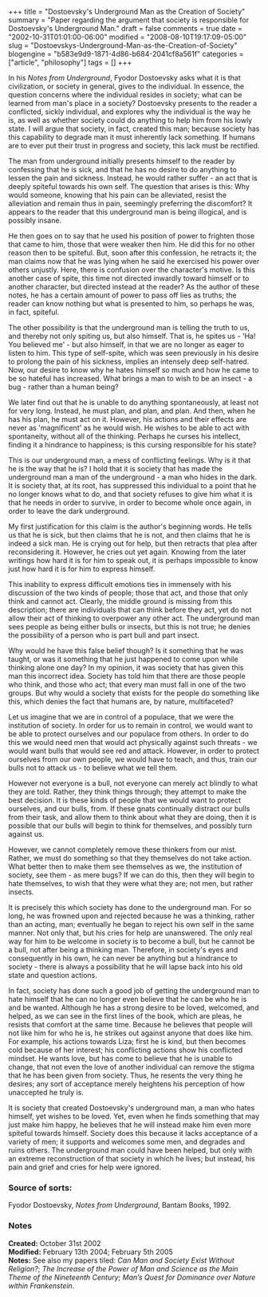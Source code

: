 +++
title = "Dostoevsky's Underground Man as the Creation of Society"
summary = "Paper regarding the argument that society is responsible for Dostoevsky's Underground Man."
draft = false
comments = true
date = "2002-10-31T01:01:00-06:00"
modified = "2008-08-10T19:17:09-05:00"
slug = "Dostoevskys-Underground-Man-as-the-Creation-of-Society"
blogengine = "b583e9d9-1871-4d86-b684-2041cf8a561f"
categories = ["article", "philosophy"]
tags = []
+++

<p>
In his <em>Notes from Underground</em>, Fyodor Dostoevsky asks what it is that civilization, or society in general, gives to the individual. In essence, the question concerns where the individual resides in society; what can be learned from man&#39;s place in a society? Dostoevsky presents to the reader a conflicted, sickly individual, and explores why the individual is the way he is, as well as whether society could do anything to help him from his lowly state. I will argue that society, in fact, created this man; because society has this capability to degrade man it must inherently lack something. If humans are to ever put their trust in progress and society, this lack must be rectified. 
</p>
<p>
The man from underground initially presents himself to the reader by confessing that he is sick, and that he has no desire to do anything to lessen the pain and sickness. Instead, he would rather suffer - an act that is deeply spiteful towards his own self. The question that arises is this: Why would someone, knowing that his pain can be alleviated, resist the alleviation and remain thus in pain, seemingly preferring the discomfort? It appears to the reader that this underground man is being illogical, and is possibly insane. 
</p>
<p>
He then goes on to say that he used his position of power to frighten those that came to him, those that were weaker then him. He did this for no other reason then to be spiteful. But, soon after this confession, he retracts it; the man claims now that he was lying when he said he exercised his power over others unjustly. Here, there is confusion over the character&#39;s motive. Is this another case of spite, this time not directed inwardly toward himself or to another character, but directed instead at the reader? As the author of these notes, he has a certain amount of power to pass off lies as truths; the reader can know nothing but what is presented to him, so perhaps he was, in fact, spiteful. 
</p>
<p>
The other possibility is that the underground man is telling the truth to us, and thereby not only spiting us, but also himself. That is, he spites us - &#39;Ha! You believed me&#39; - but also himself, in that we are no longer as eager to listen to him. This type of self-spite, which was seen previously in his desire to prolong the pain of his sickness, implies an intensely deep self-hatred. Now, our desire to know why he hates himself so much and how he came to be so hateful has increased. What brings a man to wish to be an insect - a bug - rather than a human being? 
</p>
<p>
We later find out that he is unable to do anything spontaneously, at least not for very long. Instead, he must plan, and plan, and plan. And then, when he has his plan, he must act on it. However, his actions and their effects are never as &#39;magnificent&#39; as he would wish. He wishes to be able to act with spontaneity, without all of the thinking. Perhaps he curses his intellect, finding it a hindrance to happiness; is this cursing responsible for his state? 
</p>
<p>
This is our underground man, a mess of conflicting feelings. Why is it that he is the way that he is? I hold that it is society that has made the underground man a man of the underground - a man who hides in the dark. It is society that, at its root, has suppressed this individual to a point that he no longer knows what to do, and that society refuses to give him what it is that he needs in order to survive, in order to become whole once again, in order to leave the dark underground. 
</p>
<p>
My first justification for this claim is the author&#39;s beginning words. He tells us that he is sick, but then claims that he is not, and then claims that he is indeed a sick man. He is crying out for help, but then retracts that plea after reconsidering it. However, he cries out yet again. Knowing from the later writings how hard it is for him to speak out, it is perhaps impossible to know just how hard it is for him to express himself. 
</p>
<p>
This inability to express difficult emotions ties in immensely with his discussion of the two kinds of people; those that act, and those that only think and cannot act. Clearly, the middle ground is missing from this description; there are individuals that can think before they act, yet do not allow their act of thinking to overpower any other act. The underground man sees people as being either bulls or insects, but this is not true; he denies the possibility of a person who is part bull and part insect. 
</p>
<p>
Why would he have this false belief though? Is it something that he was taught, or was it something that he just happened to come upon while thinking alone one day? In my opinion, it was society that has given this man this incorrect idea. Society has told him that there are those people who think, and those who act; that every man must fall in one of the two groups. But why would a society that exists for the people do something like this, which denies the fact that humans are, by nature, multifaceted? 
</p>
<p>
Let us imagine that we are in control of a populace, that we were the institution of society. In order for us to remain in control, we would want to be able to protect ourselves and our populace from others. In order to do this we would need men that would act physically against such threats - we would want bulls that would see red and attack. However, in order to protect ourselves from our own people, we would have to teach, and thus, train our bulls not to attack us - to believe what we tell them. 
</p>
<p>
However not everyone is a bull, not everyone can merely act blindly to what they are told. Rather, they think things through; they attempt to make the best decision. It is these kinds of people that we would want to protect ourselves, and our bulls, from. If these gnats continually distract our bulls from their task, and allow them to think about what they are doing, then it is possible that our bulls will begin to think for themselves, and possibly turn against us. 
</p>
<p>
However, we cannot completely remove these thinkers from our mist. Rather, we must do something so that they themselves do not take action. What better then to make them see themselves as we, the institution of society, see them - as mere bugs? If we can do this, then they will begin to hate themselves, to wish that they were what they are; not men, but rather insects. 
</p>
<p>
It is precisely this which society has done to the underground man. For so long, he was frowned upon and rejected because he was a thinking, rather than an acting, man; eventually he began to reject his own self in the same manner. Not only that, but his cries for help are unanswered. The only real way for him to be welcome in society is to become a bull, but he cannot be a bull, not after being a thinking man. Therefore, in society&#39;s eyes and consequently in his own, he can never be anything but a hindrance to society - there is always a possibility that he will lapse back into his old state and question actions. 
</p>
<p>
In fact, society has done such a good job of getting the underground man to hate himself that he can no longer even believe that he can be who he is and be wanted. Although he has a strong desire to be loved, welcomed, and helped, as we can see in the first lines of the book, which are pleas, he resists that comfort at the same time. Because he believes that people will not like him for who he is, he strikes out against anyone that does like him. For example, his actions towards Liza; first he is kind, but then becomes cold because of her interest; his conflicting actions show his conflicted mindset. He wants love, but has come to believe that he is unable to change, that not even the love of another individual can remove the stigma that he has been given from society. Thus, he resents the very thing he desires; any sort of acceptance merely heightens his perception of how unaccepted he truly is. 
</p>
<p>
It is society that created Dostoevsky&#39;s underground man, a man who hates himself, yet wishes to be loved. Yet, even when he finds something that may just make him happy, he believes that he will instead make him even more spiteful towards himself. Society does this because it lacks acceptance of a variety of men; it supports and welcomes some men, and degrades and ruins others. The underground man could have been helped, but only with an extreme reconstruction of that society in which he lives; but instead, his pain and grief and cries for help were ignored. 
</p>
<h3>Source of sorts:</h3>
<p>
Fyodor Dostoevsky, <em>Notes from Underground</em>, Bantam Books, 1992. 
</p>
<h3>Notes</h3>
<p>
<strong>Created:</strong> October 31st 2002<br />
<strong>Modified:</strong> February 13th 2004; February 5th 2005<br />
<strong>Notes:</strong> See also my papers tiled: <em>Can Man and Society Exist Without Religion?</em>; <em>The Increase of the Power of Man and Science as the Main Theme of the Nineteenth Century</em>; <em>Man&rsquo;s Quest for Dominance over Nature within Frankenstein</em>.
</p>

